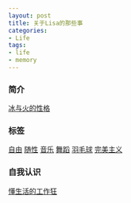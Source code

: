 ```yaml
---
layout: post
title: 关于Lisa的那些事
categories:
- Life
tags:
- life
- memory
---
```


### 简介
[冰与火的性格]()

### 标签
[自由]()  [随性]() [音乐]() [舞蹈]() [羽毛球]() [完美主义]()

### 自我认识
[懂生活的工作狂]()